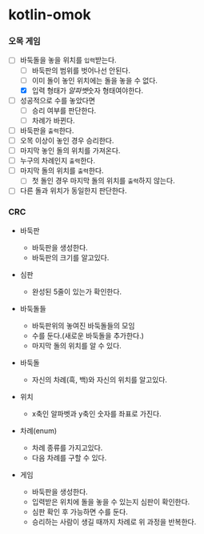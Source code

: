 # kotlin-omok

### 오목 게임

- [ ] 바둑돌을 놓을 위치를 `입력`받는다.
    - [ ] 바둑판의 범위를 벗어나선 안된다.
    - [ ] 이미 돌이 놓인 위치에는 돌을 놓을 수 없다.
    - [x] 입력 형태가 $알파벳$숫자 형태여야한다.
- [ ] 성공적으로 수를 놓았다면
    - [ ] 승리 여부를 판단한다.
    - [ ] 차례가 바뀐다.
- [ ] 바둑판을 `출력`한다.
- [ ] 오목 이상이 놓인 경우 승리한다.
- [ ] 마지막 놓인 돌의 위치를 가져온다.
- [ ] 누구의 차례인지 `출력`한다.
- [ ] 마지막 돌의 위치를 `출력`한다.
    - [ ] 첫 돌인 경우 마지막 돌의 위치를 `출력`하지 않는다.
- [ ] 다른 돌과 위치가 동일한지 판단한다.

### CRC

- 바둑판
    - 바둑판을 생성한다.
    - 바둑판의 크기를 알고있다.

- 심판
    - 완성된 5줄이 있는가 확인한다.

- 바둑돌들
    - 바둑판위의 놓여진 바둑돌들의 모임
    - 수를 둔다.(새로운 바둑돌을 추가한다.)
    - 마지막 돌의 위치를 알 수 있다.

- 바둑돌
    - 자신의 차례(흑, 백)와 자신의 위치를 알고있다.

- 위치
    - x축인 알파벳과 y축인 숫자를 좌표로 가진다.

- 차례(enum)
    - 차례 종류를 가지고있다.
    - 다음 차례를 구할 수 있다.

- 게임
    - 바둑판을 생성한다.
    - 입력받은 위치에 돌을 놓을 수 있는지 심판이 확인한다.
    - 심판 확인 후 가능하면 수를 둔다.
    - 승리하는 사람이 생길 때까지 차례로 위 과정을 반복한다.
